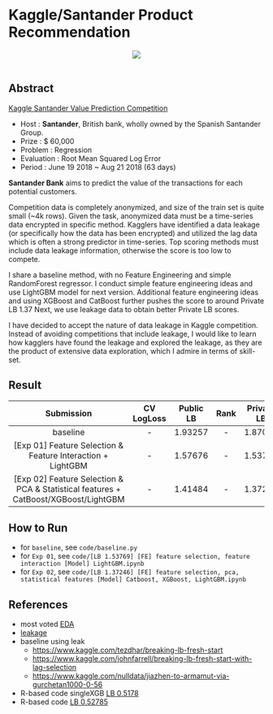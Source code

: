 # Kaggle/Santander Product Recommendation

<div align="center">
  <img src="https://goo.gl/images/oBF9bS"><br><br>
</div>

## Abstract
[Kaggle Santander Value Prediction Competition](https://www.kaggle.com/c/santander-value-prediction-challenge)

- Host : **Santander**, British bank, wholly owned by the Spanish Santander Group.
- Prize : $ 60,000
- Problem : Regression
- Evaluation : Root Mean Squared Log Error
- Period : June 19 2018 ~ Aug 21 2018 (63 days)

**Santander Bank** aims to predict the value of the transactions for each potential customers.

Competition data is completely anonymized, and size of the train set is quite small (~4k rows). Given the task, anonymized data must be a time-series data encrypted in specific method. Kagglers have identified a data leakage (or specifically how the data has been encrypted) and utilized the lag data which is often a strong predictor in time-series. Top scoring methods must include data leakage information, otherwise the score is too low to compete. 

I share a baseline method, with no Feature Engineering and simple RandomForest regressor.
I conduct simple feature engineering ideas and use LightGBM model for next version.
Additional feature engineering ideas and using XGBoost and CatBoost further pushes the score to around Private LB 1.37
Next, we use leakage data to obtain better Private LB scores.

I have decided to accept the nature of data leakage in Kaggle competition. Instead of avoiding competitions that include leakage, I would like to learn how kagglers have found the leakage and explored the leakage, as they are the product of extensive data exploration, which I admire in terms of skill-set.


## Result
| Submission | CV LogLoss | Public LB | Rank | Private LB | Rank |
|:----------:|:----------:|:---------:|:----:|:----------:|:----:|
| baseline | - | 1.93257 | - | 1.87086 | 
| [Exp 01] Feature Selection & Feature Interaction + LightGBM | - | 1.57676 | - | 1.53769 | 
| [Exp 02] Feature Selection & PCA & Statistical features + CatBoost/XGBoost/LightGBM | - | 1.41484 | - | 1.37273

## How to Run

- for `baseline`, see `code/baseline.py`
- for `Exp 01`, see `code/[LB 1.53769] [FE] feature selection, feature interaction [Model] LightGBM.ipynb`
- for `Exp 02`, see `code/[LB 1.37246] [FE] feature selection, pca, statistical features [Model] Catboost, XGBoost, LightGBM.ipynb`

## References
- most voted [EDA](https://www.kaggle.com/headsortails/breaking-bank-santander-eda)
- [leakage](https://www.kaggle.com/johnfarrell/giba-s-property-extended-extended-result)
- baseline using leak
  - https://www.kaggle.com/tezdhar/breaking-lb-fresh-start
  - https://www.kaggle.com/johnfarrell/breaking-lb-fresh-start-with-lag-selection
  - https://www.kaggle.com/nulldata/jiazhen-to-armamut-via-gurchetan1000-0-56
- R-based code singleXGB [LB 0.5178](https://www.kaggle.com/titericz/winner-model-giba-single-xgb-lb0-5178)
- R-based code [LB 0.52785](https://www.kaggle.com/rsakata/21st-place-solution-bug-fixed-private-0-52785)
